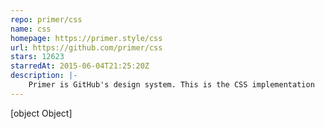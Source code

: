 ```yaml
---
repo: primer/css
name: css
homepage: https://primer.style/css
url: https://github.com/primer/css
stars: 12623
starredAt: 2015-06-04T21:25:20Z
description: |-
    Primer is GitHub's design system. This is the CSS implementation
---
```


[object Object]
